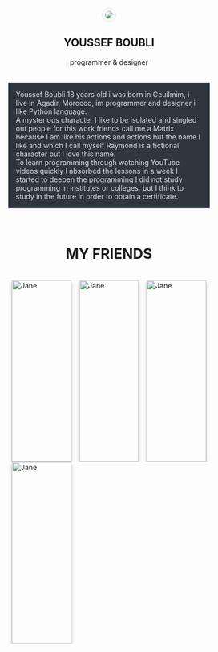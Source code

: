 <style type="text/css">
	*{}
	#name:hover{color: #00a8ff}
	.drrT{ border: 1px solid #DDD; background: #2f3640; color: #dcdde1; padding: 5px}
	#AsA:hover{transform: rotate(1000deg); border: 1px #00a8ff}
	html {
  box-sizing: border-box;
}

*, *:before, *:after {
  box-sizing: inherit;
}

.column {
  float: left;
  width: 33.3%;
  height: 363px ;
  padding: 0 8px;
}

@media screen and (max-width: 650px) {
  .column {
    width: 100%;
    display: block;
  }
}

.card {
  box-shadow: 0 4px 8px 0 rgba(0, 0, 0, 0.2);
}

.container {
  padding: 0 16px;
}

.container::after, .row::after {
  content: "";
  clear: both;
  display: table;
}

.title {
  color: grey;
}

.button {
  border: none;
  outline: 0;
  display: inline-block;
  padding: 8px;
  color: white;
  background-color: #00a8ff;
  text-align: center;
  cursor: pointer;
  width: 100%;
}

.button:hover {
  background-color: #0097e6;
}
</style>
<br />
<center><img id="AsA" style="border-radius: 50%;  border: 1px solid #ddd;  padding: 5px;" src="https://avatars0.githubusercontent.com/u/26576840?s=460&v=4">
<h2 id="name">YOUSSEF BOUBLI</h2>
<p>programmer & designer</p>
<br />

<div class="drrT">
	<p style="text-align: left;margin: 10px">Youssef Boubli 18 years old i was born in Geuilmim, i live in Agadir, Morocco, im programmer and designer i like Python language. <br /> 
		A mysterious character I like to be isolated and singled out people for this work friends call me a Matrix because I am like his actions and actions but the name I like and which I call myself Raymond is a fictional character but I love this name. <br />
		To learn programming through watching YouTube videos quickly I absorbed the lessons in a week I started to deepen the programming I did not study programming in institutes or colleges, but I think to study in the future in order to obtain a certificate. <br />
	</p>
</div>
</center>

<br />
<br />
<center><h1>MY FRIENDS</h1></center>
<br />
<div class="row">

  <div class="column">
    <div class="card">
      <img src="https://scontent-mrs1-1.xx.fbcdn.net/v/t1.0-9/46503623_887623011628525_1588566531430678528_n.jpg?_nc_cat=111&_nc_eui2=AeHr3zaxS291lxlA7DwWgiIz1iGCjLMfHw6VPAHQ3Iti0d2RppxIQKYKaT45p32DLepA0UsA02JrfpE3yhJVWRbq9EsmhUoTP2aBEP3vsdTuUQ&_nc_ht=scontent-mrs1-1.xx&oh=2b15e7ddb917367570bebdd74a8a5aaa&oe=5CB8BE55" alt="Jane" style="width:100%">
      <div class="container">
        <center><h4>Taib Kouriane</h4></center>
        <center><p class="title">BOULJNON</p></center><br />
      </div>
    </div>
  </div>

  <div class="column">
    <div class="card">
      <img src="https://scontent-mrs1-1.xx.fbcdn.net/v/t1.0-9/44379854_1922412427852139_494396228063199232_n.jpg?_nc_cat=110&_nc_ht=scontent-mrs1-1.xx&oh=3d3f468c39544d83a61d7dc663edb8e1&oe=5CB987B3" alt="Jane" style="width:100%">
      <div class="container">
        <center><h4>Yassin Raîs</h4></center>
        <center><p class="title">full stack developer</p></center><br />
      </div>
    </div>
  </div>

  <div class="column">
    <div class="card">
      <img src="https://scontent-mrs1-1.xx.fbcdn.net/v/t1.0-9/15073285_1633147050319373_8392762929674651387_n.jpg?_nc_cat=107&_nc_ht=scontent-mrs1-1.xx&oh=d8d5ebbffd30d5d5fc1e52ca6ec45752&oe=5CD619EF" alt="Jane" style="width:100%">
      <div class="container">
        <center><h4>Ayoub Rouida</h4></center>
        <center><p class="title">Expert Specialist</p></center><br />
      </div>
    </div>
  </div>

  <div class="column">
    <div class="card">
      <img src="https://scontent-mrs1-1.xx.fbcdn.net/v/t1.0-9/16807637_1289878277757554_7375736009296176677_n.jpg?_nc_cat=104&_nc_ht=scontent-mrs1-1.xx&oh=5758ee5d3be91deaf53750ea2423f82f&oe=5CB553D4" alt="Jane" style="width:100%">
      <div class="container">
        <center><h4>Adam Dihaj</h4></center>
        <center><p class="title">Circle of Science & Technologies</p></center><br />
      </div>
    </div>
  </div>
  
<br />
<br />
</div>
